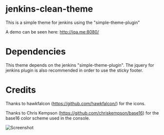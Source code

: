 jenkins-clean-theme
=================

This is a simple theme for jenkins using the "simple-theme-plugin"

A demo can be seen here: http://jqa.me:8080/

Dependencies
=================

This theme depends on the jenkins "simple-theme-plugin". The jquery for jenkins plugin is also recommended in order to use the sticky footer.

Credits
=================

Thanks to hawkfalcon (https://github.com/hawkfalcon/) for the icons.

Thanks to Chris Kempson (https://github.com/chriskempson/base16) for the base16 color scheme used in the console.

![Screenshot](http://jqa.me/jenkins/screenshot.png)
